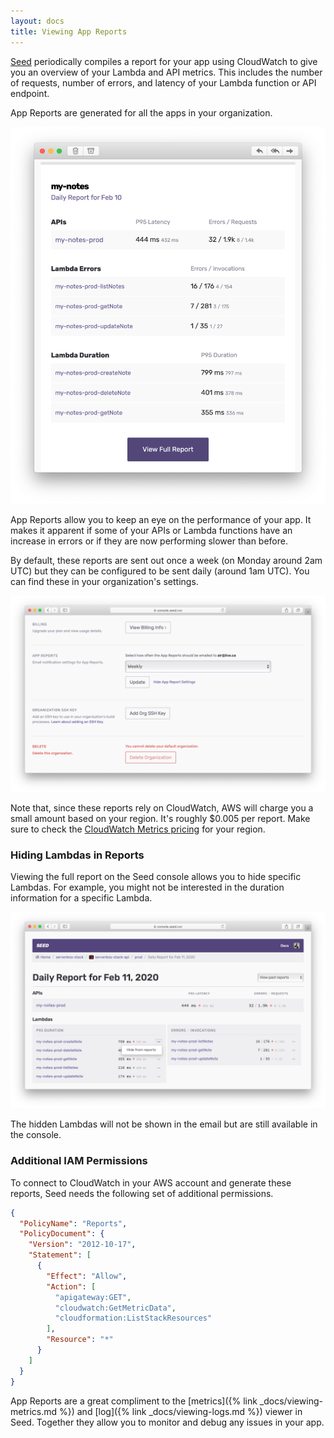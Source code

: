 ```yaml
---
layout: docs
title: Viewing App Reports
---
```


[Seed](/) periodically compiles a report for your app using CloudWatch to give you an overview of your Lambda and API metrics. This includes the number of requests, number of errors, and latency of your Lambda function or API endpoint.

App Reports are generated for all the apps in your organization.

<p style="margin: 0 auto; text-align: center;">
  <img src="/assets/docs/viewing-app-reports/app-report-email.png" alt="App Report email" width="600" />
</p>

App Reports allow you to keep an eye on the performance of your app. It makes it apparent if some of your APIs or Lambda functions have an increase in errors or if they are now performing slower than before.

By default, these reports are sent out once a week (on Monday around 2am UTC) but they can be configured to be sent daily (around 1am UTC). You can find these in your organization's settings.

![App report in org settings](/assets/docs/viewing-app-reports/app-report-in-org-settings.png)

Note that, since these reports rely on CloudWatch, AWS will charge you a small amount based on your region. It's roughly $0.005 per report. Make sure to check the [CloudWatch Metrics pricing](https://aws.amazon.com/cloudwatch/pricing/) for your region.

### Hiding Lambdas in Reports

Viewing the full report on the Seed console allows you to hide specific Lambdas. For example, you might not be interested in the duration information for a specific Lambda.

![Hide Lambda in reports](/assets/docs/viewing-app-reports/hide-lambda-in-reports.png)

The hidden Lambdas will not be shown in the email but are still available in the console.

### Additional IAM Permissions

To connect to CloudWatch in your AWS account and generate these reports, Seed needs the following set of additional permissions.
  
``` json
{
  "PolicyName": "Reports",
  "PolicyDocument": {
    "Version": "2012-10-17",
    "Statement": [
      {
        "Effect": "Allow",
        "Action": [
          "apigateway:GET",
          "cloudwatch:GetMetricData",
          "cloudformation:ListStackResources"
        ],
        "Resource": "*"
      }
    ]
  }
}
```

App Reports are a great compliment to the [metrics]({% link _docs/viewing-metrics.md %}) and [log]({% link _docs/viewing-logs.md %}) viewer in Seed. Together they allow you to monitor and debug any issues in your app.
